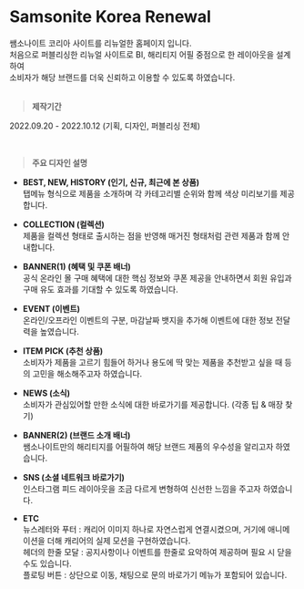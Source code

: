 # Samsonite Korea Renewal
쌤소나이트 코리아 사이트를 리뉴얼한 홈페이지 입니다.<br />
처음으로 퍼블리싱한 리뉴얼 사이트로 BI, 해리티지 어필 중점으로 한 레이아웃을 설계하여<br />
소비자가 해당 브랜드를 더욱 신뢰하고 이용할 수 있도록 하였습니다.
<br /><br />

> **제작기간**

2022.09.20 - 2022.10.12 (기획, 디자인, 퍼블리싱 전체)

<br />

> **주요 디자인 설명**
- **BEST, NEW, HISTORY (인기, 신규, 최근에 본 상품)**<br />
탭메뉴 형식으로 제품을 소개하며 각 카테고리별 순위와 함께 색상 미리보기를 제공합니다.

- **COLLECTION (컬렉션)**<br />
제품을 컬렉션 형태로 출시하는 점을 반영해 매거진 형태처럼 관련 제품과 함께 안내합니다.

- **BANNER(1) (혜택 및 쿠폰 배너)**<br />
공식 온라인 몰 구매 혜택에 대한 핵심 정보와 쿠폰 제공을 안내하면서 회원 유입과 구매 유도 효과를 기대할 수 있도록 하였습니다.

- **EVENT (이벤트)**<br />
온라인/오프라인 이벤트의 구분, 마감날짜 뱃지을 추가해 이벤트에 대한 정보 전달력을 높였습니다.

- **ITEM PICK (추천 상품)**<br />
소비자가 제품을 고르기 힘들어 하거나 용도에 딱 맞는 제품을 추천받고 싶을 때 등의 고민을 해소해주고자 하였습니다.

- **NEWS (소식)**<br />
소비자가 관심있어할 만한 소식에 대한 바로가기를 제공합니다. (각종 팁 & 매장 찾기)

- **BANNER(2) (브랜드 소개 배너)**<br />
쌤소나이트만의 해리티지를 어필하여 해당 브랜드 제품의 우수성을 알리고자 하였습니다.

- **SNS (소셜 네트워크 바로가기)**<br />
인스타그램 피드 레이아웃을 조금 다르게 변형하여 신선한 느낌을 주고자 하였습니다.

- **ETC**<br />
뉴스레터와 푸터 : 캐리어 이미지 하나로 자연스럽게 연결시켰으며, 거기에 애니메이션을 더해 캐리어의 실제 모션을 구현하였습니다.<br>
헤더의 한줄 모달 : 공지사항이나 이벤트를 한줄로 요악하여 제공하며 필요 시 닫을 수도 있습니다.<br>
플로팅 버튼 : 상단으로 이동, 채팅으로 문의 바로가기 메뉴가 포함되어 있습니다.
